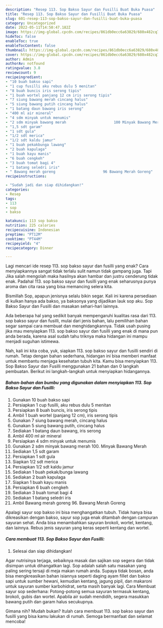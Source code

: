 ```yaml
---
description: "Resep 113. Sop Bakso Sayur dan Fusilli Buat Buka Puasa"
title: "Resep 113. Sop Bakso Sayur dan Fusilli Buat Buka Puasa"
slug: 601-resep-113-sop-bakso-sayur-dan-fusilli-buat-buka-puasa
category: Uncategorized
date: 2022-05-11T14:50:47.182Z
image: https://img-global.cpcdn.com/recipes/861db0ecc6a63829/680x482cq70/113-sop-bakso-sayur-dan-fusilli-foto-resep-utama.jpg
hideToc: false
enableToc: true
enableTocContent: false
thumbnail: https://img-global.cpcdn.com/recipes/861db0ecc6a63829/680x482cq70/113-sop-bakso-sayur-dan-fusilli-foto-resep-utama.jpg
cover: https://img-global.cpcdn.com/recipes/861db0ecc6a63829/680x482cq70/113-sop-bakso-sayur-dan-fusilli-foto-resep-utama.jpg
author: Admin
authorAv: notfound
ratingvalue: 3.8
reviewcount: 9
recipeingredient:
- "10 buah bakso sapi"
- "1 cup fusilli aku rebus dulu 5 menitan"
- "8 buah buncis iris serong tipis"
- "1 buah wortel panjang 12 cm iris serong tipis"
- "7 siung bawang merah cincang halus"
- "5 siung bawang putih cincang halus"
- "1 batang daun bawang iris serong"
- "400 ml air mineral"
- "4 sdm minyak untuk menumis"
- "2 sdm minyak bawang merah                      100 Minyak Bawang Merah"
- "1,5 sdt garam"
- "1 sdt gula"
- "1/2 sdt merica"
- "1/2 sdt kaldu jamur"
- "1 buah pekakbunga lawang"
- "2 buah kapulaga"
- "1 buah kayu manis"
- "6 buah cengkeh"
- "3 buah tomat bagi 4"
- "1 batang seledri iris"
- " Bawang merah goreng                      96 Bawang Merah Goreng"
recipeinstructions:

- "Sudah jadi dan siap dihidangkan!"
categories:
- Resep
tags:
- 113
- sop
- bakso

katakunci: 113 sop bakso 
nutrition: 225 calories
recipecuisine: Indonesian
preptime: "PT12M"
cooktime: "PT44M"
recipeyield: "4"
recipecategory: Dinner

---
```



Lagi mencari ide resep 113. sop bakso sayur dan fusilli yang enak? Cara menyiapkannya sangat tidak terlalu sulit namun tidak gampang juga. Tapi Jika salah mengolah maka hasilnya akan hambar dan justru cenderung tidak enak. Padahal 113. sop bakso sayur dan fusilli yang enak seharusnya punya aroma dan cita rasa yang bisa memancing selera kita.


Bismillah Sop, apapun jenisnya selalu bikin segar. Kali ini karena persediaan di kulkan hanya ada bakso, ya baksonya yang dijadikan lauk sop aku. Sop Bakso Sayur dan Fusilli dan masakan sehari-hari lainnya.

Ada beberapa hal yang sedikit banyak mempengaruhi kualitas rasa dari 113. sop bakso sayur dan fusilli, mulai dari jenis bahan, lalu pemilihan bahan segar sampai cara membuat dan menghidangkannya. Tidak usah pusing jika mau menyiapkan 113. sop bakso sayur dan fusilli yang enak di mana pun anda berada, karena asal sudah tahu triknya maka hidangan ini mampu menjadi suguhan istimewa.


Nah, kali ini kita coba, yuk, siapkan 113. sop bakso sayur dan fusilli sendiri di rumah. Tetap dengan bahan sederhana, hidangan ini bisa memberi manfaat untuk membantu menjaga kesehatan tubuh kita. Kamu bisa menyiapkan 113. Sop Bakso Sayur dan Fusilli menggunakan 21 bahan dan 0 langkah pembuatan. Berikut ini langkah-langkah untuk menyiapkan hidangannya.

<!--inarticleads1-->

##### Bahan-bahan dan bumbu yang digunakan dalam menyiapkan 113. Sop Bakso Sayur dan Fusilli:

1. Gunakan 10 buah bakso sapi
1. Persiapkan 1 cup fusilli, aku rebus dulu 5 menitan
1. Persiapkan 8 buah buncis, iris serong tipis
1. Ambil 1 buah wortel (panjang 12 cm), iris serong tipis
1. Gunakan 7 siung bawang merah, cincang halus
1. Gunakan 5 siung bawang putih, cincang halus
1. Sediakan 1 batang daun bawang, iris serong
1. Ambil 400 ml air mineral
1. Persiapkan 4 sdm minyak untuk menumis
1. Gunakan 2 sdm minyak bawang merah                      100. Minyak Bawang Merah
1. Sediakan 1,5 sdt garam
1. Persiapkan 1 sdt gula
1. Siapkan 1/2 sdt merica
1. Persiapkan 1/2 sdt kaldu jamur
1. Sediakan 1 buah pekak/bunga lawang
1. Sediakan 2 buah kapulaga
1. Siapkan 1 buah kayu manis
1. Persiapkan 6 buah cengkeh
1. Sediakan 3 buah tomat bagi 4
1. Sediakan 1 batang seledri iris
1. Ambil  Bawang merah goreng                      96. Bawang Merah Goreng


Apalagi sayur sop bakso ini bisa menghangatkan tubuh. Tidak hanya bisa dikreasikan dengan bakso, sayur sop juga enak ditambah dengan campuran sayuran sehat. Anda bisa menambahkan sayuran brokoli, wortel, kentang, dan lainnya. Rebus jenis sayuran yang keras seperti kentang dan wortel. 

<!--inarticleads2-->

##### Cara membuat 113. Sop Bakso Sayur dan Fusilli:


1. Selesai dan siap dihidangkan!

Agar nutrisinya terjaga, sebaiknya masak dan sajikan sop segera dan tidak disimpan untuk dihangatkan lagi. Sop adalah salah satu masakan yang paling sering tersaji di meja makan rumah anda. Supaya tidak bosan, anda bisa mengkreasikan bahan isiannya seperti daging ayam fillet dan bakso sapi untuk sumber hewani, kemudian kentang, jagung pipil, dan makaroni untuk sayuran sumber karbohidrat, serta masih banyak lagi. Cara Membuat sayur sop sederhana: Potong-potong semua sayuran termasuk kentang, brokoli, gubis dan wortel. Apabila air sudah mendidih, segera masukkan bawang putih dan garam halus secukupnya. 

Gimana nih? Mudah bukan? Itulah cara membuat 113. sop bakso sayur dan fusilli yang bisa kamu lakukan di rumah. Semoga bermanfaat dan selamat mencoba!
